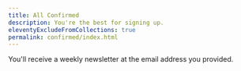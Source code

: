 ```yaml
---
title: All Confirmed
description: You're the best for signing up.
eleventyExcludeFromCollections: true
permalink: confirmed/index.html
---
```


You'll receive a weekly newsletter at the email address you provided.
